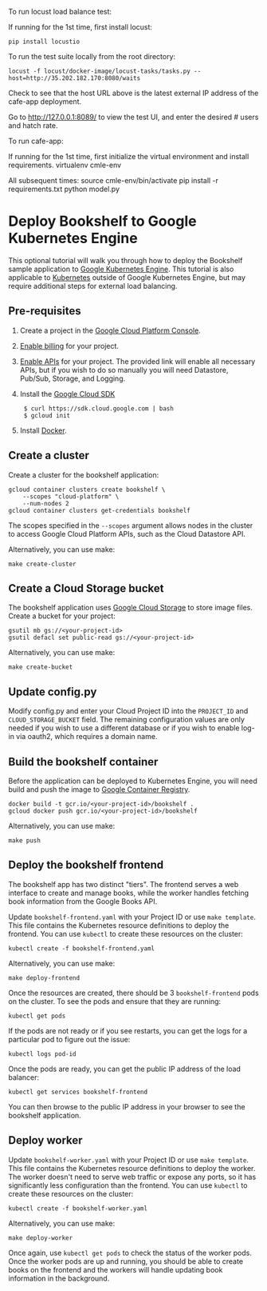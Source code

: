 To run locust load balance test:

If running for the 1st time, first install locust:

    pip install locustio

To run the test suite locally from the root directory:

    locust -f locust/docker-image/locust-tasks/tasks.py --host=http://35.202.182.170:8080/waits 

Check to see that the host URL above is the latest external IP address of the cafe-app deployment. 

Go to http://127.0.0.1:8089/ to view the test UI, and enter the desired # users and hatch rate.


To run cafe-app:

If running for the 1st time, first initialize the virtual environment and install requirements.
	virtualenv cmle-env

All subsequent times:
	source cmle-env/bin/activate
	pip install -r requirements.txt
	python model.py


# Deploy Bookshelf to Google Kubernetes Engine

This optional tutorial will walk you through how to deploy the Bookshelf sample application to [Google Kubernetes Engine](https://cloud.google.com/kubernetes-engine/). This tutorial is also applicable to [Kubernetes](http://kubernetes.io/) outside of Google Kubernetes Engine, but may require additional steps for external load balancing.

## Pre-requisites

1. Create a project in the [Google Cloud Platform Console](https://console.cloud.google.com).

2. [Enable billing](https://console.cloud.google.com/project/_/settings) for your project.

3. [Enable APIs](https://console.cloud.google.com/flows/enableapi?apiid=datastore,pubsub,storage_api,logging,plus) for your project. The provided link will enable all necessary APIs, but if you wish to do so manually you will need Datastore, Pub/Sub, Storage, and Logging.

4. Install the [Google Cloud SDK](https://cloud.google.com/sdk)

        $ curl https://sdk.cloud.google.com | bash
        $ gcloud init

5. Install [Docker](https://www.docker.com/).

## Create a cluster

Create a cluster for the bookshelf application:

    gcloud container clusters create bookshelf \
        --scopes "cloud-platform" \
        --num-nodes 2
    gcloud container clusters get-credentials bookshelf

The scopes specified in the `--scopes` argument allows nodes in the cluster to access Google Cloud Platform APIs, such as the Cloud Datastore API.

Alternatively, you can use make:

    make create-cluster

## Create a Cloud Storage bucket

The bookshelf application uses [Google Cloud Storage](https://cloud.google.com/storage) to store image files. Create a bucket for your project:

    gsutil mb gs://<your-project-id>
    gsutil defacl set public-read gs://<your-project-id>

Alternatively, you can use make:

    make create-bucket

## Update config.py

Modify config.py and enter your Cloud Project ID into the `PROJECT_ID` and `CLOUD_STORAGE_BUCKET` field. The remaining configuration values are only needed if you wish to use a different database or if you wish to enable log-in via oauth2, which requires a domain name.

## Build the bookshelf container

Before the application can be deployed to Kubernetes Engine, you will need build and push the image to [Google Container Registry](https://cloud.google.com/container-registry/).

    docker build -t gcr.io/<your-project-id>/bookshelf .
    gcloud docker push gcr.io/<your-project-id>/bookshelf

Alternatively, you can use make:

    make push

## Deploy the bookshelf frontend

The bookshelf app has two distinct "tiers". The frontend serves a web interface to create and manage books, while the worker handles fetching book information from the Google Books API.

Update `bookshelf-frontend.yaml` with your Project ID or use `make template`. This file contains the Kubernetes resource definitions to deploy the frontend. You can use `kubectl` to create these resources on the cluster:

    kubectl create -f bookshelf-frontend.yaml

Alternatively, you can use make:

    make deploy-frontend

Once the resources are created, there should be 3 `bookshelf-frontend` pods on the cluster. To see the pods and ensure that they are running:

    kubectl get pods

If the pods are not ready or if you see restarts, you can get the logs for a particular pod to figure out the issue:

    kubectl logs pod-id

Once the pods are ready, you can get the public IP address of the load balancer:

    kubectl get services bookshelf-frontend

You can then browse to the public IP address in your browser to see the bookshelf application.

## Deploy worker

Update `bookshelf-worker.yaml` with your Project ID or use `make template`. This file contains the Kubernetes resource definitions to deploy the worker. The worker doesn't need to serve web traffic or expose any ports, so it has significantly less configuration than the frontend. You can use `kubectl` to create these resources on the cluster:

    kubectl create -f bookshelf-worker.yaml

Alternatively, you can use make:

    make deploy-worker

Once again, use `kubectl get pods` to check the status of the worker pods. Once the worker pods are up and running, you should be able to create books on the frontend and the workers will handle updating book information in the background.
